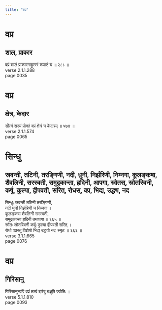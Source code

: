 ```yaml
---
title: "वप्र"
---
```


# वप्र
## शाल, प्राकार
वप्रं शालं प्राकारमाहुरररं कपाटं च ॥ २८८ ॥<br />verse 2.1.1.288<br />page 0035

# वप्र
## क्षेत्र, केदार
सीत्यं सस्यं प्रोक्तं वप्रं क्षेत्रं च केदारम् ॥ ५७४ ॥<br />verse 2.1.1.574<br />page 0065

# सिन्धु
## स्रवन्ती, तटिनी, तरङ्गिणी, नदी, धुनी, निर्झरिणी, निम्नगा, कूलङ्कषा, शैवलिनी, सरस्वती, समुद्रकान्ता, ह्रदिनी, आपगा, स्रोतस्, स्रोतस्विनी, कर्षू, कुल्या, द्वीपवती, सरित्, रोधस्, वप्र, भिद्य, उद्ध्य, नद
सिन्धुः स्रवन्ती तटिनी तरङ्गिणी,<br />नदी धुनी निर्झरिणी च निम्नगा ।<br />कूलङ्कषा शैवलिनी सरस्वती,<br />समुद्रकान्ता ह्रदिनी तथापगा ॥ ६६५ ॥<br />स्रोतः स्रोतस्विनी कर्षूः कुल्या द्वीपवती सरित् ।<br />रोधो वप्रस्तु विज्ञेयो भिद्य उद्धयो नदः स्मृतः ॥ ६६६ ॥<br />verse 3.1.1.665<br />page 0076

# वप्र
## गिरिसानु
गिरिसानुन्यपि वप्रं तल्पं दारेषु चक्षुषि ज्योतिः ।<br />verse 5.1.1.810<br />page 0093

